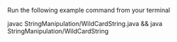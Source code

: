 Run the following example command from your terminal


javac StringManipulation/WildCardString.java && java StringManipulation/WildCardString